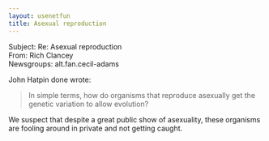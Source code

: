 ```yaml
---
layout: usenetfun
title: Asexual reproduction
---
```

Subject: Re: Asexual reproduction   
From: Rich Clancey    
Newsgroups: alt.fan.cecil-adams   
  
John Hatpin done wrote:   
>   
>In simple terms, how do organisms that reproduce asexually get the   
>genetic variation to allow evolution?   
>    
We suspect that despite a great public show of asexuality, these organisms are fooling around in private and not getting caught.
